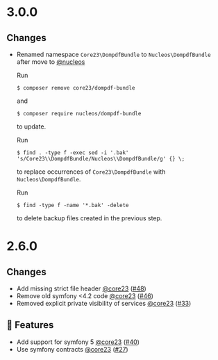 # 3.0.0

## Changes

* Renamed namespace `Core23\DompdfBundle` to `Nucleos\DompdfBundle` after move to [@nucleos]

  Run

  ```
  $ composer remove core23/dompdf-bundle
  ```

  and

  ```
  $ composer require nucleos/dompdf-bundle
  ```

  to update.

  Run

  ```
  $ find . -type f -exec sed -i '.bak' 's/Core23\\DompdfBundle/Nucleos\\DompdfBundle/g' {} \;
  ```

  to replace occurrences of `Core23\DompdfBundle` with `Nucleos\DompdfBundle`.

  Run

  ```
  $ find -type f -name '*.bak' -delete
  ```

  to delete backup files created in the previous step.

# 2.6.0

## Changes

- Add missing strict file header [@core23] ([#48])
- Remove old symfony <4.2 code [@core23] ([#46])
- Removed explicit private visibility of services [@core23] ([#33])

## 🚀 Features

- Add support for symfony 5 [@core23] ([#40])
- Use symfony contracts [@core23] ([#27])

[#48]: https://github.com/nucleos/NucleosDompdfBundle/pull/48
[#46]: https://github.com/nucleos/NucleosDompdfBundle/pull/46
[#40]: https://github.com/nucleos/NucleosDompdfBundle/pull/40
[#33]: https://github.com/nucleos/NucleosDompdfBundle/pull/33
[#27]: https://github.com/nucleos/NucleosDompdfBundle/pull/27
[@nucleos]: https://github.com/nucleos
[@core23]: https://github.com/core23
